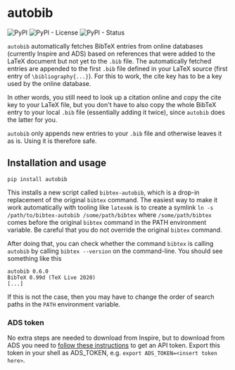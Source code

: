# autobib

![PyPI](https://img.shields.io/pypi/v/autobib)
![PyPI - License](https://img.shields.io/pypi/l/autobib)
![PyPI - Status](https://img.shields.io/pypi/status/autobib)

`autobib` automatically fetches BibTeX entries from online databases (currently Inspire and ADS) based on references that were added to the LaTeX document but not yet to the `.bib` file. The automatically fetched entries are appended to the first `.bib` file defined in your LaTeX source (first entry of `\bibliography{...}`). For this to work, the cite key has to be a key used by the online database.

In other words, you still need to look up a citation online and copy the cite key to your LaTeX file, but you don't have to also copy the whole BibTeX entry to your local `.bib` file (essentially adding it twice), since `autobib` does the latter for you.

`autobib` only appends new entries to your `.bib` file and otherwise leaves it as is. Using it is therefore safe.

## Installation and usage

`pip install autobib`

This installs a new script called `bibtex-autobib`, which is a drop-in replacement of the original `bibtex` command. The easiest way to make it work automatically with tooling like `latexmk` is to create a symlink `ln -s /path/to/bibtex-autobib /some/path/bibtex` where `/some/path/bibtex` comes before the original `bibtex` command in the PATH environment variable. Be careful that you do not override the original `bibtex` command.

After doing that, you can check whether the command `bibtex` is calling `autobib` by calling `bibtex --version` on the command-line. You should see something like this
```
autobib 0.6.0
BibTeX 0.99d (TeX Live 2020)
[...]
```
If this is not the case, then you may have to change the order of search paths in the `PATH` environment variable.

### ADS token

No extra steps are needed to download from Inspire, but to download from ADS you need to [follow these instructions](https://github.com/adsabs/adsabs-dev-api#access) to get an API token. Export this token in your shell as ADS_TOKEN, e.g. `export ADS_TOKEN=<insert token here>`.
